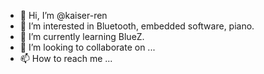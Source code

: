- 👋 Hi, I’m @kaiser-ren
- 👀 I’m interested in Bluetooth, embedded software, piano. 
- 🌱 I’m currently learning BlueZ. 
- 💞️ I’m looking to collaborate on ...
- 📫 How to reach me ...

<!---
kaiser-ren/kaiser-ren is a ✨ special ✨ repository because its `README.md` (this file) appears on your GitHub profile.
You can click the Preview link to take a look at your changes.
--->
